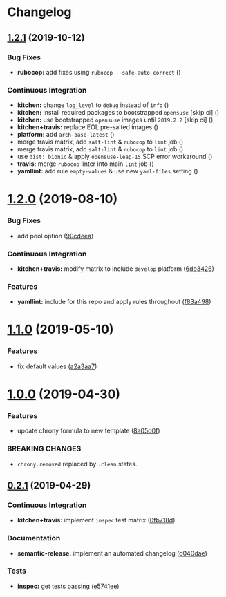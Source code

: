 # Changelog

## [1.2.1](https://github.com/saltstack-formulas/chrony-formula/compare/v1.2.0...v1.2.1) (2019-10-12)


### Bug Fixes

* **rubocop:** add fixes using `rubocop --safe-auto-correct` ([](https://github.com/saltstack-formulas/chrony-formula/commit/f3c5a09))


### Continuous Integration

* **kitchen:** change `log_level` to `debug` instead of `info` ([](https://github.com/saltstack-formulas/chrony-formula/commit/cf01b5b))
* **kitchen:** install required packages to bootstrapped `opensuse` [skip ci] ([](https://github.com/saltstack-formulas/chrony-formula/commit/36c8f81))
* **kitchen:** use bootstrapped `opensuse` images until `2019.2.2` [skip ci] ([](https://github.com/saltstack-formulas/chrony-formula/commit/9bae687))
* **kitchen+travis:** replace EOL pre-salted images ([](https://github.com/saltstack-formulas/chrony-formula/commit/9a71030))
* **platform:** add `arch-base-latest` ([](https://github.com/saltstack-formulas/chrony-formula/commit/87341a1))
* merge travis matrix, add `salt-lint` & `rubocop` to `lint` job ([](https://github.com/saltstack-formulas/chrony-formula/commit/a521e08))
* merge travis matrix, add `salt-lint` & `rubocop` to `lint` job ([](https://github.com/saltstack-formulas/chrony-formula/commit/fe1d64d))
* use `dist: bionic` & apply `opensuse-leap-15` SCP error workaround ([](https://github.com/saltstack-formulas/chrony-formula/commit/213eef3))
* **travis:** merge `rubocop` linter into main `lint` job ([](https://github.com/saltstack-formulas/chrony-formula/commit/ec20e4c))
* **yamllint:** add rule `empty-values` & use new `yaml-files` setting ([](https://github.com/saltstack-formulas/chrony-formula/commit/5c35ac7))

# [1.2.0](https://github.com/saltstack-formulas/chrony-formula/compare/v1.1.0...v1.2.0) (2019-08-10)


### Bug Fixes

* add pool option ([90cdeea](https://github.com/saltstack-formulas/chrony-formula/commit/90cdeea))


### Continuous Integration

* **kitchen+travis:** modify matrix to include `develop` platform ([6db3426](https://github.com/saltstack-formulas/chrony-formula/commit/6db3426))


### Features

* **yamllint:** include for this repo and apply rules throughout ([f83a498](https://github.com/saltstack-formulas/chrony-formula/commit/f83a498))

# [1.1.0](https://github.com/saltstack-formulas/chrony-formula/compare/v1.0.0...v1.1.0) (2019-05-10)


### Features

* fix default values ([a2a3aa7](https://github.com/saltstack-formulas/chrony-formula/commit/a2a3aa7))

# [1.0.0](https://github.com/saltstack-formulas/chrony-formula/compare/v0.2.1...v1.0.0) (2019-04-30)


### Features

* update chrony formula to new template ([8a05d0f](https://github.com/saltstack-formulas/chrony-formula/commit/8a05d0f))


### BREAKING CHANGES

* `chrony.removed` replaced by `.clean` states.

## [0.2.1](https://github.com/saltstack-formulas/chrony-formula/compare/v0.2.0...v0.2.1) (2019-04-29)


### Continuous Integration

* **kitchen+travis:** implement `inspec` test matrix ([0fb718d](https://github.com/saltstack-formulas/chrony-formula/commit/0fb718d))


### Documentation

* **semantic-release:** implement an automated changelog ([d040dae](https://github.com/saltstack-formulas/chrony-formula/commit/d040dae))


### Tests

* **inspec:** get tests passing ([e5741ee](https://github.com/saltstack-formulas/chrony-formula/commit/e5741ee))
